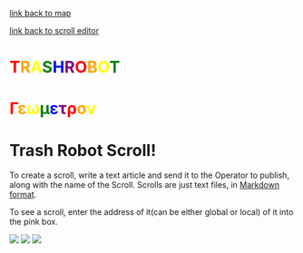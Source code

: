 
[link back to map](mapuser.html)

[link back to scroll editor](scrolleditor.html)

# <span style = "color:red">T</span><span style = "color:orange">R</span><span style = "color:yellow">A</span><span style = "color:green">S</span><span style = "color:blue">H</span><span style = "color:purple">R</span><span style = "color:red">O</span><span style = "color:orange">B</span><span style = "color:yellow">O</span><span style = "color:green">T</span>     

# <span style = "color:red">&#x0393;</span><span style = "color:orange">&#x03b5;</span><span style = "color:yellow">&#x03c9;</span><span style = "color:green">&#x03bc;</span><span style = "color:blue">&#x03b5;</span><span style = "color:purple">&#x03c4;</span><span style = "color:red">&#x03c1;</span><span style = "color:orange">&#x03bf;</span><span style = "color:yellow">&#x03bd;</span>


# Trash Robot Scroll!

To create a scroll, write a text article and send it to the Operator to publish, along with the name of the Scroll.  Scrolls are just text files, in [Markdown format](https://guides.github.com/features/mastering-markdown/).

To see a scroll, enter the address of it(can be either global or local) of it into the pink box. 

![](https://i.imgur.com/Za5kZ7G.jpg)
![](https://i.imgur.com/mPAqj3C.png)
![](https://i.imgur.com/fgA8O4M.png)

